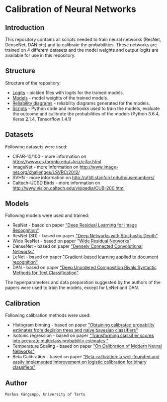 # Calibration of Neural Networks
## Introduction
This repository contains all scripts needed to train neural networks (ResNet, DenseNet, DAN etc) and to calibrate the probabilities. These networks are trained on 4 different datasets and the model weights and output logits are available for use in this repository.

## Structure
Structure of the repository:
- [Logits](logits) - pickled files with logits for the trained models.
- [Models](models) - model weights of the trained models.
- [Reliability diagrams](reliability_diagrams) - reliability diagrams generated for the models.
- [Scripts](scripts) - Python code and notebooks used to train the models, evaluate the outcome and calibrate the probabilities of the models (Python 3.6.4, Keras 2.1.4, Tensorflow 1.4.1)

## Datasets

Following datasets were used:
- CIFAR-10/100 - more information on https://www.cs.toronto.edu/~kriz/cifar.html
- ImageNet - more information on http://www.image-net.org/challenges/LSVRC/2012/
- SVHN - more information on http://ufldl.stanford.edu/housenumbers/
- Caltech-UCSD Birds - more information on http://www.vision.caltech.edu/visipedia/CUB-200.html

## Models
Following models were used and trained:
- ResNet - based on paper ["Deep Residual Learning for Image Recognition"](https://arxiv.org/abs/1512.03385)
- ResNet (SD) - based on paper ["Deep Networks with Stochastic Depth"](https://arxiv.org/abs/1603.09382)
- Wide ResNet - based on paper ["Wide Residual Networks"](https://arxiv.org/abs/1605.07146)
- DenseNet - based on paper ["Densely Connected Convolutional Networks"](https://arxiv.org/abs/1608.06993)
- LeNet - based on paper ["Gradient-based learning applied to document recognition"](https://ieeexplore.ieee.org/document/726791/)
- DAN - based on paper ["Deep Unordered Composition Rivals Syntactic Methods for Text Classification"](https://www.researchgate.net/publication/301404438_Deep_Unordered_Composition_Rivals_Syntactic_Methods_for_Text_Classification)

The hyperparameters and data preparation suggested by the authors of the papers were used to train the models, except for LeNet and DAN.

## Calibration
Following calibration methods were used:
- Histogram binning - based on paper ["Obtaining calibrated probability estimates from
decision trees and naive bayesian classifiers"](https://dl.acm.org/citation.cfm?id=655658)
- Isotonic regression - based on paper ["Transforming classifier scores into accurate multiclass probability estimates
"](https://dl.acm.org/citation.cfm?id=775151)
- Temperature Scaling - based on paper ["On Calibration of Modern Neural Networks"](https://arxiv.org/abs/1706.04599)
- Beta Calibration - based on paper ["Beta calibration: a well-founded and easily implemented improvement on logistic calibration for binary classifiers"](http://proceedings.mlr.press/v54/kull17a.html)

## Author
	Markus Kängsepp, University of Tartu
